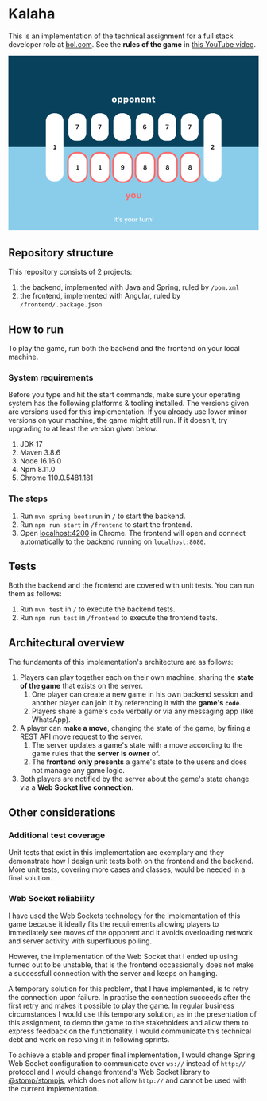 # Kalaha

This is an implementation of the technical assignment for a full stack developer role at [bol.com](http://bol.com). See the **rules of the game** in [this YouTube video](https://www.youtube.com/watch?v=F402u46ZTeM).

![](screenshot.png)

## Repository structure

This repository consists of 2 projects:

1. the backend, implemented with Java and Spring, ruled by `/pom.xml`
2. the frontend, implemented with Angular, ruled by `/frontend/.package.json`

## How to run

To play the game, run both the backend and the frontend on your local machine.

### System requirements

Before you type and hit the start commands, make sure your operating system has the following platforms & tooling installed. The versions given are versions used for this implementation. If you already use lower minor versions on your machine, the game might still run. If it doesn't, try upgrading to at least the version given below.

1. JDK 17
2. Maven 3.8.6
3. Node 16.16.0
4. Npm 8.11.0
5. Chrome 110.0.5481.181

### The steps

1. Run `mvn spring-boot:run` in `/` to start the backend.
2. Run `npm run start` in `/frontend` to start the frontend.
3. Open [localhost:4200](http://localhost:4200/) in Chrome. The frontend will open and connect automatically to the backend running on `localhost:8080`.

## Tests

Both the backend and the frontend are covered with unit tests. You can run them as follows:

1. Run `mvn test` in `/` to execute the backend tests.
2. Run `npm run test` in `/frontend` to execute the frontend tests.

## Architectural overview

The fundaments of this implementation's architecture are as follows:

1. Players can play together each on their own machine, sharing the **state of the game** that exists on the server.
    1. One player can create a new game in his own backend session and another player can join it by referencing it with the **game's `code`**.
    2. Players share a game's `code` verbally or via any messaging app (like WhatsApp).
2. A player can **make a move**, changing the state of the game, by firing a REST API move request to the server.
    1. The server updates a game's state with a move according to the game rules that the **server is owner** of.
    2. The **frontend only presents** a game's state to the users and does not manage any game logic.
3. Both players are notified by the server about the game's state change via a **Web Socket live connection**.

## Other considerations

### Additional test coverage

Unit tests that exist in this implementation are exemplary and they demonstrate how I design unit tests both on the frontend and the backend. More unit tests, covering more cases and classes, would be needed in a final solution.

### Web Socket reliability

I have used the Web Sockets technology for the implementation of this game because it ideally fits the requirements allowing players to immediately see moves of the opponent and it avoids overloading network and server activity with superfluous polling.

However, the implementation of the Web Socket that I ended up using turned out to be unstable, that is the frontend occassionally does not make a successfull connection with the server and keeps on hanging.

A temporary solution for this problem, that I have implemented, is to retry the connection upon failure. In practise the connection succeeds after the first retry and makes it possible to play the game. In regular business circumstances I would use this temporary solution, as in the presentation of this assignment, to demo the game to the stakeholders and allow them to express feedback on the functionality. I would communicate this technical debt and work on resolving it in following sprints.

To achieve a stable and proper final implementation, I would change Spring Web Socket configuration to communicate over `ws://` instead of `http://` protocol and I would change frontend's Web Socket library to [@stomp/stompjs](https://www.npmjs.com/package/@stomp/stompjs), which does not allow `http://` and cannot be used with the current implementation.
